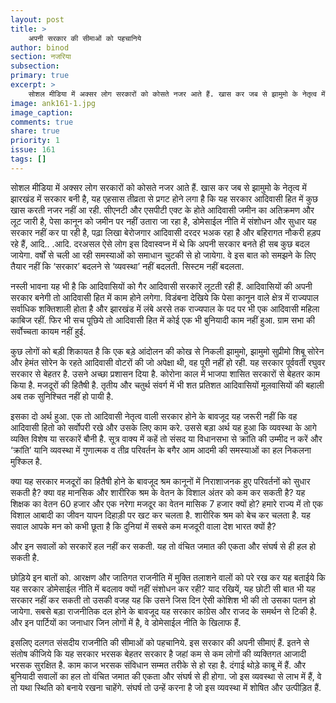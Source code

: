 ```yaml
---
layout: post
title: >
    अपनी सरकार की सीमाओं को पहचानिये
author: binod
section: नजरिया
subsection:
primary: true
excerpt: >
    सोशल मीडिया में अक्सर लोग सरकारों को कोसते नजर आते हैं. खास कर जब से झामुमो के नेतृत्व में झारखंड में सरकार बनी है, यह एहसास तीव्रता से प्रगट होने लगा है कि यह सरकार आदिवासी हित में कुछ खास करती नजर नहीं आ रही.
image: ank161-1.jpg
image_caption: 
comments: true
share: true
priority: 1
issue: 161
tags: []
---
```


सोशल मीडिया में अक्सर लोग सरकारों को कोसते नजर आते हैं. खास कर जब से झामुमो के नेतृत्व में झारखंड में सरकार बनी है, यह एहसास तीव्रता से प्रगट होने लगा है कि यह सरकार आदिवासी हित में कुछ खास करती नजर नहीं आ रही. सीएनटी और एसपीटी एक्ट के होते आदिवासी जमीन का अतिक्रमण और लूट जारी है, पेसा कानून को जमीन पर नहीं उतारा जा रहा है, डोमेसाईल नीति में संशोधन और सुधार यह सरकार नहीं कर पा रही है, पढ़ा लिखा बेरोजगार आदिवासी दरदर भअक रहा है और बहिरागत नौकरी हड़प रहे हैं, आदि.. .आदि.
दरअसल ऐसे लोग इस दिवास्वप्न में थे कि अपनी सरकार बनते ही सब कुछ बदल जायेगा. वर्षों से चली आ रही समस्याओं को समाधान चुटकी से हो जायेगा. वे इस बात को समझने के लिए तैयार नहीं कि ‘सरकार’ बदलने से ‘व्यवस्था’ नहीं बदलती. सिस्टम नहीं बदलता.

नस्ली भावना यह भी है कि आदिवासियों को गैर आदिवासी सरकारें लूटती रही हैं. आदिवासियों की अपनी सरकार बनेगी तो आदिवासी हित में काम होने लगेगा. विडंबना देखिये कि पेसा कानून वाले क्षेत्र में राज्यपाल सर्वाधिक शक्तिशाली होता है और झारखंड में लंबे अरसे तक राज्यपाल के पद पर भी एक आदिवासी महिला काबिज रहीं. फिर भी सच पूछिये तो आदिवासी हित में कोई एक भी बुनियादी काम नहीं हुआ. ग्राम सभा की सर्वोच्चता कायम नहीं हुई.

कुछ लोगों को बड़ी शिकायत है कि एक बड़े आंदोलन की कोख से निकली झामुमो, झामुमो सुप्रीमो शिबू सोरेन और हेमंत सोरेन के रहते आदिवासी वोटरों की जो अपेक्षा थी, वह पूरी नहीं हो रही. यह सरकार पूर्ववर्ती रघुवर सरकार से बेहतर है. उसने अच्छा प्रशासन दिया है. कोरोना काल में भाजपा शासित सरकारों से बेहतर काम किया है. मजदूरों की हितैषी है. तृतीय और चतुर्थ संवर्ग में भी शत प्रतिशत आदिवासियों मूलवासियों की बहाली अब तक सुनिश्चित नहीं हो पायी है.

इसका दो अर्थ हुआ. एक तो आदिवासी नेतृत्व वाली सरकार होने के बावजूद यह जरूरी नहीं कि वह आदिवासी हितो को सर्वोपरी रखे और उसके लिए काम करे. उससे बड़ा अर्थ यह हुआ कि व्यवस्था के आगे व्यक्ति विशेष या सरकारें बौनी है. सूत्र वाक्य में कहें तो संसद या विधानसभा से क्रांति की उम्मीद न करें और ‘क्रांति’ यानि व्यवस्था में गुणात्मक व तीव्र परिवर्तन के बगैर आम आदमी की समस्याओं का हल निकलना मुश्किल है.

क्या यह सरकार मजदूरों का हितैषी होने के बावजूद श्रम कानूनों में निराशाजनक हुए परिवर्तनों को सुधार सकती है? क्या वह मानसिक और शारीरिक श्रम के वेतन के विशाल अंतर को कम कर सकती है? यह शिक्षक का वेतन 60 हजार और एक नरेगा मजदूर का वेतन मासिक 7 हजार क्यों हो? हमारे राज्य में तो एक विशाल आबादी का जीवन यापन दिहाड़ी पर खट कर चलता है. शारीरिक श्रम को बेच कर चलता है. यह सवाल आपके मन को कभी छूता है कि दुनियां में सबसे कम मजदूरी वाला देश भारत क्यों है?

और इन सवालों को सरकारें हल नहीं कर सकती. यह तो वंचित जमात की एकता और संघर्ष से ही हल हो सकती है.

छोड़िये इन बातों को. आरक्षण और जातिगत राजनीति में मुक्ति तलाशने वालों को परे रख कर यह बताईये कि यह सरकार डोमेसाईल नीति में बदलाव क्यों नहीं संशोधन कर रही? याद रखियें, यह छोटी सी बात भी यह सरकार नहीं कर सकती तो उसकी वजह यह कि उसने जिस दिन ऐसी कोशिश भी की तो उसका पतन हो जायेगा. सबसे बड़ा राजनीतिक दल होने के बावजूद यह सरकार कांग्रेस और राजद के समर्थन से टिकी है. और इन पार्टियों का जनाधार जिन लोगों में है, वे डोमेसाईल नीति के खिलाफ हैं.

इसलिए दलगत संसदीय राजनीति की सीमाओं को पहचानिये. इस सरकार की अपनी सीमाएं हैं. इतने से संतोष कीजिये कि यह सरकार भरसक बेहतर सरकार है जहां कम से कम लोगों की व्यक्तिगत आजादी भरसक सुरक्षित है. काम काज भरसक संविधान सम्मत तरीके से हो रहा है. दंगाई थोड़े काबू में हैं. और बुनियादी सवालों का हल तो वंचित जमात की एकता और संघर्ष से ही होगा. जो इस व्यवस्था से लाभ में हैं, वे तो यथा स्थिति को बनाये रखना चाहेंगे. संघर्ष तो उन्हें करना है जो इस व्यवस्था में शोषित और उत्पीड़ित हैं. 
